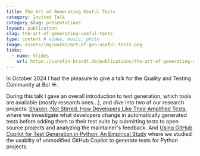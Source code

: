 ```yaml
---
title: The Art of Generating Useful Tests
category: Invited Talk
category_slug: presentations
layout: publication
slug: the-art-of-generating-useful-tests
type: content # video, music, photo
image: assets/img/works/art-of-gen-useful-tests.png
links:
  - name: Slides
    url: https://carolin-brandt.de/publications/the-art-of-generating-useful-tests.pdf
---
```


In October 2024 I had the pleasure to give a talk for the Quality and Testing Community at Bol ☀️.

During this talk I gave an overall introduction to test generation, which tools are available (mostly research ones...), and dive into two of our research projects: [Shaken, Not Stirred. How Developers Like Their Amplified Tests](https://carolin-brandt.de/works/brandt-tse24), where we investigate what developers change in automatically generated tests before adding them to their test suite by submitting tests to open source projects and analyzing the maintainer's feedback. And [Using GitHub Copilot for Test Generation in Python: An Empirical Study](https://carolin-brandt.de/works/elhaji-ast24) where we studied the usablity of unmodified GitHub Copilot to generate tests for Python projects.
